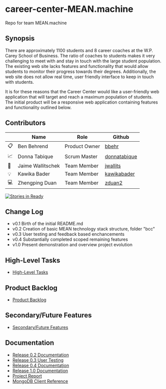 # career-center-MEAN.machine
Repo for team MEAN.machine

## Synopsis

There are approximately 1100 students and 8 career coaches at the W.P. Carey School of Business.  The ratio of coaches to students makes it very challenging to meet with and stay in touch with the large student population.  The existing web site lacks features and functionality that would allow students to monitor their progress towards their degrees.  Additionally, the web site does not allow real time, user friendly interface to keep in touch with students. 

It is for these reasons that the Career Center would like a user-friendly web application that will target and reach a maximum population of students.  The initial product will be a responsive web application containing features and functionality outlined below.

## Contributors

|  |Name | Role  | Github   |
|---|---|---|---|
| :clipboard: | Ben Behrend | Product Owner | [bbehr](https://github.com/bbehr) |
| :chart_with_upwards_trend: | Donna Tabique  | Scrum Master  | [donnatabique](https://github.com/donnatabique)  |
| :wrench: | Jaime Wallitschek | Team Member | [jwallits](https://github.com/jwallits)  |
| :bulb: |  Kawika Bader | Team Member | [kawikabader](https://github.com/kawikabader)  |
| :computer: | Zhengping Duan | Team Member | [zduan2](https://gibhub.com/zduan2)  |

[![Stories in Ready](https://badge.waffle.io/asu-cis440-summer/career-center-MEAN.machine.svg?label=ready&title=Ready)](http://waffle.io/asu-cis440-summer/career-center-MEAN.machine)

## Change Log
- v0.1 Birth of the initial README.md
- v0.2 Creation of basic MEAN technology stack structure, folder "bcc"
- v0.3 User testing and feedback based enchancements
- v0.4 Substantially completed scoped remaining features
- v1.0 Present demonstration and overview project evolution

## High-Level Tasks
* [High-Level Tasks](https://github.com/asu-cis440-summer/career-center-MEAN.machine/blob/master/highleveltasks.md)

## Product Backlog
* [Product Backlog](https://github.com/asu-cis440-summer/career-center-MEAN.machine/blob/master/productbacklog.md)

## Secondary/Future Features
* [Secondary/Future Features](https://github.com/asu-cis440-summer/career-center-MEAN.machine/blob/master/futurefeatures.md)

## Documentation
* [Release 0.2 Documentation](https://github.com/asu-cis440-summer/career-center-MEAN.machine/blob/master/Documentation/Version0.2Documentation.pdf)
* [Release 0.3 User Testing](https://github.com/asu-cis440-summer/career-center-MEAN.machine/blob/master/Documentation/Version0.3UserTesting.pdf)
* [Release 0.4 Documentation](https://github.com/asu-cis440-summer/career-center-MEAN.machine/blob/master/Documentation/Version0.4Documentation.pdf)
* [Release 1.0 Documentation](https://github.com/asu-cis440-summer/career-center-MEAN.machine/blob/master/Documentation/Version1.0Documentation.pdf)
* [Project Report](https://github.com/asu-cis440-summer/career-center-MEAN.machine/blob/master/Documentation/ProjectReport.pdf)
* [MongoDB Client Reference](https://github.com/asu-cis440-summer/career-center-MEAN.machine/blob/master/Documentation/MongoDB_ClientReference.pdf)
